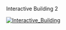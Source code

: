 Interactive Building 2

[![Interactive_Building](https://i9.ytimg.com/vi_webp/vzU5Qb_JKVE/mqdefault.webp?time=1613116800000&sqp=CIDrmIEG&rs=AOn4CLAglurz5buHLNgJTWbz_2kcIgrpQA)](https://www.youtube.com/watch?v=vzU5Qb_JKVE "Interactive Building - Final")
